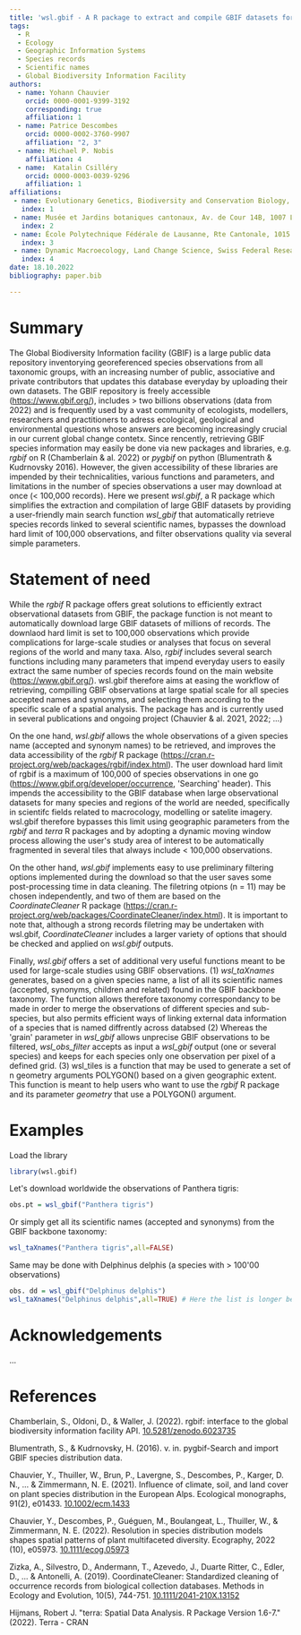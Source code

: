 ```yaml
---
title: 'wsl.gbif - A R package to extract and compile GBIF datasets for large-scale analyses'
tags:
  - R
  - Ecology
  - Geographic Information Systems
  - Species records
  - Scientific names
  - Global Biodiversity Information Facility
authors:
  - name: Yohann Chauvier
    orcid: 0000-0001-9399-3192
    corresponding: true
    affiliation: 1 
  - name: Patrice Descombes
    orcid: 0000-0002-3760-9907
    affiliation: "2, 3"
  - name: Michael P. Nobis
    affiliation: 4
  - name:  Katalin Csilléry
    orcid: 0000-0003-0039-9296
    affiliation: 1
affiliations:
 - name: Evolutionary Genetics, Biodiversity and Conservation Biology, Swiss Federal Research Institute (WSL), 8903 Birmensdorf, Switzerland
   index: 1
 - name: Musée et Jardins botaniques cantonaux, Av. de Cour 14B, 1007 Lausanne, Switzerland
   index: 2
 - name: École Polytechnique Fédérale de Lausanne, Rte Cantonale, 1015 Lausanne, Switzerland
   index: 3
 - name: Dynamic Macroecology, Land Change Science, Swiss Federal Research Institute (WSL), 8903 Birmensdorf, Switzerland
   index: 4
date: 18.10.2022
bibliography: paper.bib

---
```


# Summary

The Global Biodiversity Information facility (GBIF) is a large public data repository
inventorying georeferenced species observations from all taxonomic groups, with an
increasing number of public, associative and private contributors that updates this
database everyday by uploading their own datasets. The GBIF repository is freely
accessible (https://www.gbif.org/), includes > two billions observations (data from
2022) and is frequently used by a vast community of ecologists, modellers, researchers
and practitioners to adress ecological, geological and environmental questions
whose answers are becoming increasingly crucial in our current global change contetx.
Since rencently, retrieving GBIF species information may easily be done
via new packages and libraries, e.g. *rgbif* on R (Chamberlain & al. 2022) or
*pygbif* on python (Blumentrath & Kudrnovsky 2016). However, the given accessibility
of these libraries are impended by their technicalities, various functions and
parameters, and limitations in the number of species observations a user may download
at once (< 100,000 records). Here we present *wsl.gbif*, a R package which simplifies
the extraction and compilation of large GBIF datasets by providing a user-friendly main
search function *wsl_gbif* that automatically retrieve species records linked to several
scientific names, bypasses the download hard limit of 100,000 observations, and filter
observations quality via several simple parameters.

# Statement of need

While the *rgbif* R package offers great solutions to efficiently extract observational
datasets from GBIF, the package function is not meant to automatically download large GBIF
datasets of millions of records. The downlaod hard limit is set to 100,000 observations which
provide complications for large-scale studies or analyses that focus on several regions of the
world and many taxa. Also, *rgbif* includes several search functions including many parameters
that impend everyday users to easily extract the same number of species records found on the main
website (https://www.gbif.org/). wsl.gbif therefore aims at easing the workflow of retrieving,
compilling GBIF observations at large spatial scale for all species accepted names and synonyms,
and selecting them according to the specific scale of a spatial analysis. The package has and is
currently used in several publications and ongoing project (Chauvier & al. 2021, 2022; ...)

On the one hand, *wsl.gbif* allows the whole observations of a given species name (accepted and
synonym names) to be retrieved, and improves the data accessibility of the *rgbif* R package
(https://cran.r-project.org/web/packages/rgbif/index.html). The user download hard limit of
rgbif is a maximum of 100,000 of species observations in one go (https://www.gbif.org/developer/occurrence,
'Searching' header). This impends the accessibility to the GBIF database when large observational
datasets for many species and regions of the world are needed, specifically in scientifc fields
related to macrocology, modelling or satelite imagery. wsl.gbif therefore bypasses this limit
using geographic parameters from the *rgbif* and *terra* R packages and by adopting a dynamic moving
window process allowing the user's study area of interest to be automatically fragmented in several
tiles that always include < 100,000 observations.

On the other hand, *wsl.gbif* implements easy to use preliminary filtering options implemented during
the download so that the user saves some post-processing time in data cleaning. The filetring
otpions (n = 11) may be chosen independently, and two of them are based on the *CoordinateCleaner* R
package (https://cran.r-project.org/web/packages/CoordinateCleaner/index.html). It is important to
note that, although a strong records filetring may be undertaken with wsl.gbif, *CoordinateCleaner*
includes a larger variety of options that should be checked and applied on *wsl.gbif* outputs.

Finally, *wsl.gbif* offers a set of additional very useful functions meant to be used for large-scale
studies using GBIF observations. (1) *wsl_taXnames* generates, based on a given species name, a list
of all its scientific names (accepted, synonyms, children and related) found in the GBIF backbone
taxonomy. The function allows therefore taxonomy correspondancy to be made in order to merge the
observations of different species and sub-species, but also permits efficient ways of linking external
data information of a species that is named diffrently across databsed (2) Whereas the 'grain' parameter
in *wsl_gbif* allows unprecise GBIF observations to be filtered, *wsl_obs_filter* accepts as input a
*wsl_gbif* output (one or several species) and keeps for each species only one observation per pixel of
a defined grid. (3) wsl_tiles is a function that may be used to generate a set of n geometry arguments
POLYGON() based on a given geographic extent. This function is meant to help users who want to use the
*rgbif* R package and its parameter *geometry* that use a POLYGON() argument.


# Examples

Load the library

``` r
library(wsl.gbif)
```

Let's download worldwide the observations of Panthera tigris:

``` r
obs.pt = wsl_gbif("Panthera tigris")
```

Or simply get all its scientific names (accepted and synonyms) from the GBIF backbone taxonomy:

``` r
wsl_taXnames("Panthera tigris",all=FALSE)
```

Same may be done with Delphinus delphis (a species with > 100'00 observations)

``` r
obs. dd = wsl_gbif("Delphinus delphis")
wsl_taXnames("Delphinus delphis",all=TRUE) # Here the list is longer because 'all=TRUE' includes every names (even doubtful)
```


# Acknowledgements

...

# References

Chamberlain, S., Oldoni, D., & Waller, J. (2022). rgbif: interface to the global biodiversity information facility API. <a href="https://doi.org/10.5281/zenodo.6023735">10.5281/zenodo.6023735</a>

Blumentrath, S., & Kudrnovsky, H. (2016). v. in. pygbif-Search and import GBIF species distribution data.

Chauvier, Y., Thuiller, W., Brun, P., Lavergne, S., Descombes, P., Karger, D. N., ... & Zimmermann, N. E. (2021). Influence of climate, soil, and land cover on plant species distribution in the European Alps. Ecological monographs, 91(2), e01433. <a href="https://doi.org/10.1002/ecm.1433">10.1002/ecm.1433</a>

Chauvier, Y., Descombes, P., Guéguen, M., Boulangeat, L., Thuiller, W., & Zimmermann, N. E. (2022). Resolution in species distribution models shapes spatial patterns of plant multifaceted diversity. Ecography, 2022 (10), e05973. <a href="https://doi.org/10.1111/ecog.05973">10.1111/ecog.05973</a>

Zizka, A., Silvestro, D., Andermann, T., Azevedo, J., Duarte Ritter, C., Edler, D., ... & Antonelli, A. (2019). CoordinateCleaner: Standardized cleaning of occurrence records from biological collection databases. Methods in Ecology and Evolution, 10(5), 744-751. <a href="https://doi.org/10.1111/2041-210X.13152">10.1111/2041-210X.13152</a>

Hijmans, Robert J. "terra: Spatial Data Analysis. R Package Version 1.6-7." (2022). Terra - CRAN



